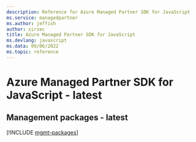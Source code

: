 ```yaml
---
description: Reference for Azure Managed Partner SDK for JavaScript
ms.service: managedpartner
ms.author: jeffish
author: xirzec
title: Azure Managed Partner SDK for JavaScript
ms.devlang: javascript
ms.data: 09/06/2022
ms.topic: reference
---
```

# Azure Managed Partner SDK for JavaScript - latest

## Management packages - latest
[!INCLUDE [mgmt-packages](managed-partner-mgmt-index.md)]
